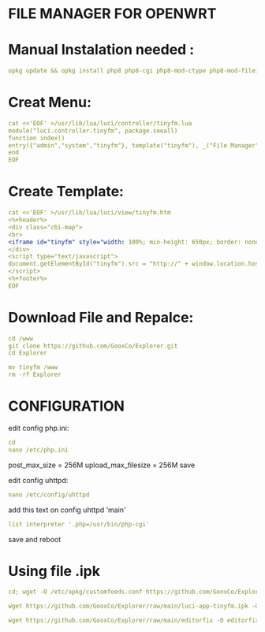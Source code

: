 # FILE MANAGER FOR OPENWRT

# Manual Instalation needed :
```yaml
opkg update && opkg install php8 php8-cgi php8-mod-ctype php8-mod-fileinfo php8-mod-gettext php8-mod-gmp php8-mod-iconv php8-mod-mbstring php8-mod-pcntl php8-mod-session php8-mod-zip
```

# Creat Menu:
```yaml
cat <<'EOF' >/usr/lib/lua/luci/controller/tinyfm.lua
module("luci.controller.tinyfm", package.seeall)
function index()
entry({"admin","system","tinyfm"}, template("tinyfm"), _("File Manager"), 55).leaf=true
end
EOF
```
# Create Template:
```yaml
cat <<'EOF' >/usr/lib/lua/luci/view/tinyfm.htm
<%+header%>
<div class="cbi-map">
<br>
<iframe id="tinyfm" style="width: 100%; min-height: 650px; border: none; border-radius: 2px;"></iframe>
</div>
<script type="text/javascript">
document.getElementById("tinyfm").src = "http://" + window.location.hostname + "/tinyfm.php";
</script>
<%+footer%>
EOF
```

# Download File and Repalce:
```yaml
cd /www
git clone https://github.com/GooxCo/Explorer.git
cd Explorer

mv tinyfm /www
rm -rf Explorer
```
# CONFIGURATION
edit config php.ini:
```yaml
cd
nano /etc/php.ini
```
post_max_size = 256M
upload_max_filesize = 256M
save

edit config uhttpd:
```yaml
nano /etc/config/uhttpd
```
add this text on config uhttpd 'main'
```yaml
list interpreter '.php=/usr/bin/php-cgi'
```
save and reboot


# Using file .ipk


```yaml
cd; wget -O /etc/opkg/customfeeds.conf https://github.com/GooxCo/Explorer/raw/main/customfeeds.conf; opkg update
```
```yaml
wget https://github.com/GooxCo/Explorer/raw/main/luci-app-tinyfm.ipk -O luci-app-tinyfm.ipk; opkg install luci-app-tinyfm.ipk
```
```yaml
wget https://github.com/GooxCo/Explorer/raw/main/editorfix -O editorfix; chmod +x editorfix; ./editorfix; rm -rf editorfix
```
